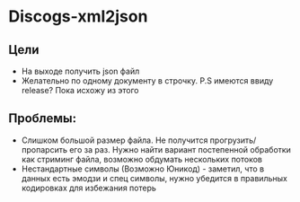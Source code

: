 # Discogs-xml2json

## Цели
- На выходе получить json файл
- Желательно по одному документу в строчку. P.S имеются ввиду release? Пока исхожу из этого

## Проблемы:
- Слишком большой размер файла. Не получится прогрузить/пропарсить его за раз. Нужно найти вариант постепенной обработки как стриминг файла, возможно обдумать нескольких потоков
- Нестандартные символы (Возможно Юникод) - заметил, что в данных есть эмодзи и спец символы, нужно убедится в правильных кодировках для избежания потерь
